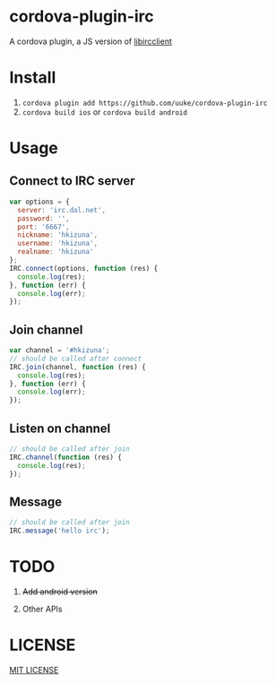 # cordova-plugin-irc

A cordova plugin, a JS version of [libircclient](http://www.ulduzsoft.com/libircclient/)

# Install

1. ```cordova plugin add https://github.com/uuke/cordova-plugin-irc```
2. ```cordova build ios``` or ```cordova build android```

# Usage
## Connect to IRC server
```Javascript
var options = {
  server: 'irc.dal.net',
  password: '',
  port: '6667',
  nickname: 'hkizuna',
  username: 'hkizuna',
  realname: 'hkizuna'
};
IRC.connect(options, function (res) {
  console.log(res);
}, function (err) {
  console.log(err);
});
```

## Join channel
```Javascript
var channel = '#hkizuna';
// should be called after connect
IRC.join(channel, function (res) {
  console.log(res);
}, function (err) {
  console.log(err);
});
```

## Listen on channel
```Javascript
// should be called after join
IRC.channel(function (res) {
  console.log(res);
});
```

## Message
```Javascript
// should be called after join
IRC.message('hello irc');
```

# TODO

1. ~~Add android version~~

2. Other APIs

# LICENSE

[MIT LICENSE](http://opensource.org/licenses/MIT)
